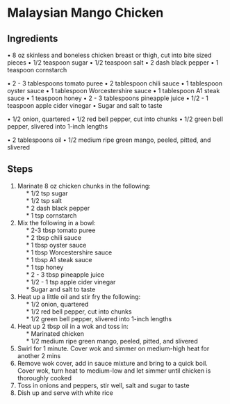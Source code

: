 # Malaysian Mango Chicken

## Ingredients
• 8 oz skinless and boneless chicken breast or thigh, cut into bite sized pieces 
• 1/2 teaspoon sugar
• 1/2 teaspoon salt
• 2 dash black pepper
• 1 teaspoon cornstarch

• 2 - 3 tablespoons tomato puree
• 2 tablespoon chili sauce
• 1 tablespoon oyster sauce
• 1 tablespoon Worcestershire sauce 
• 1 tablespoon A1 steak sauce
• 1 teaspoon honey
• 2 - 3 tablespoons pineapple juice
• 1/2 - 1 teaspoon apple cider vinegar 
• Sugar and salt to taste

• 1/2 onion, quartered
• 1/2 red bell pepper, cut into chunks
• 1/2 green bell pepper, slivered into 1-inch lengths

• 2 tablespoons oil
• 1/2 medium ripe green mango, peeled, pitted, and slivered

## Steps
1. Marinate 8 oz chicken chunks in the following:  
&nbsp;&nbsp;&nbsp;&nbsp; * 1/2 tsp sugar  
&nbsp;&nbsp;&nbsp;&nbsp; * 1/2 tsp salt  
&nbsp;&nbsp;&nbsp;&nbsp; * 2 dash black pepper  
&nbsp;&nbsp;&nbsp;&nbsp; * 1 tsp cornstarch  
2. Mix the following in a bowl:  
&nbsp;&nbsp;&nbsp;&nbsp; * 2-3 tbsp tomato puree  
&nbsp;&nbsp;&nbsp;&nbsp; * 2 tbsp chili sauce  
&nbsp;&nbsp;&nbsp;&nbsp; * 1 tbsp oyster sauce  
&nbsp;&nbsp;&nbsp;&nbsp; * 1 tbsp Worcestershire sauce  
&nbsp;&nbsp;&nbsp;&nbsp; * 1 tbsp A1 steak sauce  
&nbsp;&nbsp;&nbsp;&nbsp; * 1 tsp honey  
&nbsp;&nbsp;&nbsp;&nbsp; * 2 - 3 tbsp pineapple juice  
&nbsp;&nbsp;&nbsp;&nbsp; * 1/2 - 1 tsp apple cider vinegar  
&nbsp;&nbsp;&nbsp;&nbsp; * Sugar and salt to taste  
3. Heat up a little oil and stir fry the following:  
&nbsp;&nbsp;&nbsp;&nbsp; * 1/2 onion, quartered  
&nbsp;&nbsp;&nbsp;&nbsp; * 1/2 red bell pepper, cut into chunks  
&nbsp;&nbsp;&nbsp;&nbsp; * 1/2 green bell pepper, slivered into 1-inch lengths  
4. Heat up 2 tbsp oil in a wok and toss in:  
&nbsp;&nbsp;&nbsp;&nbsp; * Marinated chicken  
&nbsp;&nbsp;&nbsp;&nbsp; * 1/2 medium ripe green mango, peeled, pitted, and slivered  
5. Swirl for 1 minute. Cover wok and simmer on medium-high heat for another 2 mins  
6. Remove wok cover, add in sauce mixture and bring to a quick boil. Cover wok, turn heat to medium-low and let simmer until chicken is thoroughly cooked  
7. Toss in onions and peppers, stir well, salt and sugar to taste  
8. Dish up and serve with white rice  
